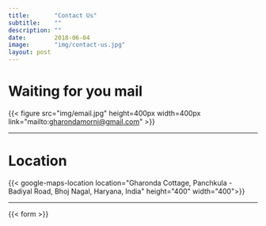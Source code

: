 ```yaml
---
title:       "Contact Us"
subtitle:    ""
description: ""
date:        2018-06-04
image:       "img/contact-us.jpg"
layout: post
---
```


# Waiting for you mail
{{< figure src="img/email.jpg" height=400px width=400px link="mailto:gharondamorni@gmail.com" >}}

---

# Location
{{< google-maps-location location="Gharonda Cottage, Panchkula - Badiyal Road, Bhoj Nagal, Haryana, India" height="400" width="400">}}

---

{{< form >}}


